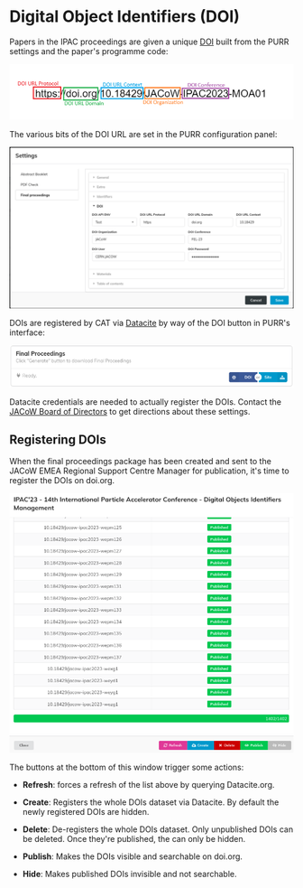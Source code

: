 # Digital Object Identifiers (DOI)

Papers in the IPAC proceedings are given a unique [DOI](https://doi.org) built from the PURR settings and the paper's programme code:

![](img/doi-url-example.png)

The various bits of the DOI URL are set in the PURR configuration panel:

![](img/doi-settings.png)

DOIs are registered by CAT via [Datacite](https://datacite.org/) by way of the DOI button in PURR's interface:

![](img/final_proceedings.png)

Datacite credentials are needed to actually register the DOIs. Contact the [JACoW Board of Directors](https://www.jacow.org/Main/Contacts) to get directions about these settings.

## Registering DOIs

When the final proceedings package has been created and sent to the JACoW EMEA Regional Support Centre Manager for publication, it's time to register the DOIs on doi.org.

![](img/doi-window.png)

The buttons at the bottom of this window trigger some actions:

- **Refresh**: forces a refresh of the list above by querying Datacite.org.

- **Create**: Registers the whole DOIs dataset via Datacite. By default the newly registered DOIs are hidden.

- **Delete**: De-registers the whole DOIs dataset. Only unpublished DOIs can be deleted. Once they're published, the can only be hidden.

- **Publish**: Makes the DOIs visible and searchable on doi.org.

- **Hide**: Makes published DOIs invisible and not searchable.
